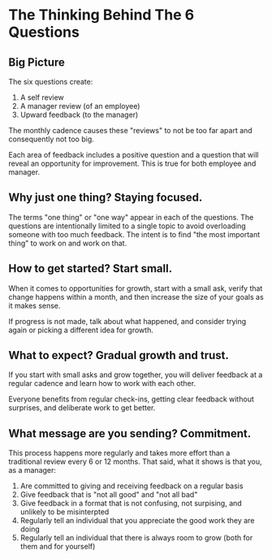 # The Thinking Behind The 6 Questions

## Big Picture

The six questions create:

1. A self review
2. A manager review (of an employee)
3. Upward feedback (to the manager)

The monthly cadence causes these "reviews" to not be too far apart and
consequently not too big.

Each area of feedback includes a positive question and a question that will
reveal an opportunity for improvement. This is true for both employee and
manager.

## Why just one thing? Staying focused.

The terms "one thing" or "one way" appear in each of the questions. The
questions are intentionally limited to a single topic to avoid overloading
someone with too much feedback. The intent is to find "the most important
thing" to work on and work on that.

## How to get started? Start small.

When it comes to opportunities for growth, start with a small ask, verify that
change happens within a month, and then increase the size of your goals as it
makes sense.

If progress is not made, talk about what happened, and consider trying again or picking a different idea for growth.

## What to expect? Gradual growth and trust.

If you start with small asks and grow together, you will deliver feedback at a
regular cadence and learn how to work with each other.

Everyone benefits from regular check-ins, getting clear feedback without
surprises, and deliberate work to get better.

## What message are you sending? Commitment.

This process happens more regularly and takes more effort than a traditional
review every 6 or 12 months. That said, what it shows is that you, as a
manager:

1. Are committed to giving and receiving feedback on a regular basis
2. Give feedback that is "not all good" and "not all bad"
3. Give feedback in a format that is not confusing, not surpising, and unlikely
   to be misinterpted
4. Regularly tell an individual that you appreciate the good work they are
   doing
5. Regularly tell an individual that there is always room to grow (both for
   them and for yourself)
